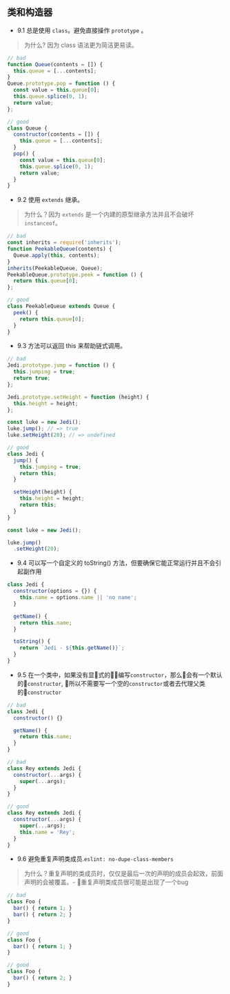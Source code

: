 ## 类和构造器
- 9.1 总是使用 `class`。避免直接操作 `prototype` 。
> 为什么? 因为 class 语法更为简洁更易读。
```javascript
// bad
function Queue(contents = []) {
  this.queue = [...contents];
}
Queue.prototype.pop = function () {
  const value = this.queue[0];
  this.queue.splice(0, 1);
  return value;
};

// good
class Queue {
  constructor(contents = []) {
    this.queue = [...contents];
  }
  pop() {
    const value = this.queue[0];
    this.queue.splice(0, 1);
    return value;
  }
}
```

- 9.2 使用 `extends` 继承。
> 为什么？因为 `extends` 是一个内建的原型继承方法并且不会破坏 `instanceof`。
```javascript
// bad
const inherits = require('inherits');
function PeekableQueue(contents) {
  Queue.apply(this, contents);
}
inherits(PeekableQueue, Queue);
PeekableQueue.prototype.peek = function () {
  return this.queue[0];
};

// good
class PeekableQueue extends Queue {
  peek() {
    return this.queue[0];
  }
}
```

- 9.3 方法可以返回 this 来帮助链式调用。
```javascript
// bad
Jedi.prototype.jump = function () {
  this.jumping = true;
  return true;
};

Jedi.prototype.setHeight = function (height) {
  this.height = height;
};

const luke = new Jedi();
luke.jump(); // => true
luke.setHeight(20); // => undefined

// good
class Jedi {
  jump() {
    this.jumping = true;
    return this;
  }

  setHeight(height) {
    this.height = height;
    return this;
  }
}

const luke = new Jedi();

luke.jump()
  .setHeight(20);
```

- 9.4 可以写一个自定义的 toString() 方法，但要确保它能正常运行并且不会引起副作用
```js
class Jedi {
  constructor(options = {}) {
    this.name = options.name || 'no name';
  }

  getName() {
    return this.name;
  }

  toString() {
    return `Jedi - ${this.getName()}`;
  }
}
```

- 9.5 在一个类中，如果没有显式的编写`constructor`，那么会有一个默认的`constructor`, 所以不需要写一个空的`constructor`或者去代理父类的`constructor`
```js
// bad
class Jedi {
  constructor() {}

  getName() {
    return this.name;
  }
}

// bad
class Rey extends Jedi {
  constructor(...args) {
    super(...args);
  }
}

// good
class Rey extends Jedi {
  constructor(...args) {
    super(...args);
    this.name = 'Rey';
  }
}
```

- 9.6 避免重复声明类成员.`eslint: no-dupe-class-members`
> 为什么？重复声明的类成员时，仅仅是最后一次的声明的成员会起效，前面声明的会被覆盖。- 重复声明类成员很可能是出现了一个bug
```js
// bad
class Foo {
  bar() { return 1; }
  bar() { return 2; }
}

// good
class Foo {
  bar() { return 1; }
}

// good
class Foo {
  bar() { return 2; }
}
```
